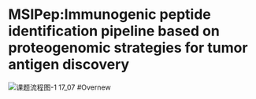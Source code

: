 # MSIPep:Immunogenic peptide identification pipeline based on proteogenomic strategies for tumor antigen discovery
![课题流程图-1 17_07](https://github.com/user-attachments/assets/fcc6111a-6f79-424d-b920-87cfcae10b03)
#Overnew
